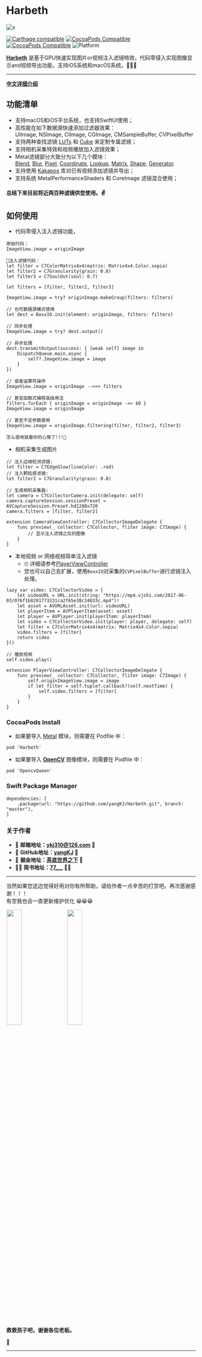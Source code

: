# Harbeth

![x](https://raw.githubusercontent.com/yangKJ/Harbeth/master/Screenshot/launch.jpeg)

[![Carthage compatible](https://img.shields.io/badge/Carthage-compatible-brightgreen.svg?style=flat&colorA=28a745&&colorB=4E4E4E)](https://github.com/yangKJ/Harbeth)
[![CocoaPods Compatible](https://img.shields.io/cocoapods/v/Harbeth.svg?style=flat&label=Harbeth&colorA=28a745&&colorB=4E4E4E)](https://cocoapods.org/pods/Harbeth)
[![CocoaPods Compatible](https://img.shields.io/cocoapods/v/OpencvQueen.svg?style=flat&label=OpenCV&colorA=28a745&&colorB=4E4E4E)](https://cocoapods.org/pods/OpencvQueen)
![Platform](https://img.shields.io/badge/Platforms-iOS%20%7C%20macOS%20%7C%20watchOS-4E4E4E.svg?colorA=28a745)
 
[**Harbeth**](https://github.com/yangKJ/Harbeth) 是基于GPU快速实现图片or视频注入滤镜特效，代码零侵入实现图像显示and视频导出功能，支持iOS系统和macOS系统。👒👒👒

-------

[**中文详细介绍**](https://juejin.cn/post/7066964198596542471)

## 功能清单
- 支持macOS和iOS平台系统，也支持SwiftUI使用；
- 高性能在如下数据源快速添加过滤器效果：  
  UIImage, NSImage, CIImage, CGImage, CMSampleBuffer, CVPixelBuffer
- 支持两种查找滤镜 [LUTs](https://github.com/yangKJ/Harbeth/tree/master/Sources/Compute/Lookup/C7LookupTable.swift) 和 [Cube](https://github.com/yangKJ/Harbeth/tree/master/Sources/CoreImage/CIColorCube.swift) 来定制专属滤镜；
- 支持相机采集特效和视频播放加入滤镜效果；
- Metal滤镜部分大致分为以下几个模块：  
  [Blend](https://github.com/yangKJ/Harbeth/tree/master/Sources/Compute/Blend), [Blur](https://github.com/yangKJ/Harbeth/tree/master/Sources/Compute/Blur), [Pixel](https://github.com/yangKJ/Harbeth/tree/master/Sources/Compute/Pixel), [Coordinate](https://github.com/yangKJ/Harbeth/tree/master/Sources/Compute/Coordinate), [Lookup](https://github.com/yangKJ/Harbeth/tree/master/Sources/Compute/Lookup), [Matrix](https://github.com/yangKJ/Harbeth/tree/master/Sources/Compute/Matrix), [Shape](https://github.com/yangKJ/Harbeth/tree/master/Sources/Compute/Shape), [Generator](https://github.com/yangKJ/Harbeth/tree/master/Sources/Compute/Generator).
- 支持使用 [Kakapos](https://github.com/yangKJ/Kakapos) 库对已有视频添加滤镜并导出；
- 支持系统 MetalPerformanceShaders 和 CoreImage 滤镜混合使用；

#### **总结下来目前将近两百种滤镜供您使用。✌️**

## 如何使用
- 代码零侵入注入滤镜功能，

```
原始代码：
ImageView.image = originImage

🎷注入滤镜代码：
let filter = C7ColorMatrix4x4(matrix: Matrix4x4.Color.sepia)
let filter2 = C7Granularity(grain: 0.8)
let filter3 = C7SoulOut(soul: 0.7)

let filters = [filter, filter2, filter3]

ImageView.image = try? originImage.makeGroup(filters: filters)

// 也可数据源模式使用
let dest = BoxxIO.init(element: originImage, filters: filters)

// 同步处理
ImageView.image = try? dest.output()

// 异步处理
dest.transmitOutput(success: { [weak self] image in
    DispatchQueue.main.async {
        self?.ImageView.image = image
    }
})

// 或者运算符操作
ImageView.image = originImage -->>> filters

// 甚至函数式编程高级用法
filters.forEach { originImage = originImage ->> $0 }
ImageView.image = originImage

// 甚至不定参数使用
ImageView.image = originImage.filtering(filter, filter2, filter3)

怎么使用就看你的心情了!!!🫤
```

- 相机采集生成图片

```
// 注入边缘检测滤镜:
let filter = C7EdgeGlow(lineColor: .red)
// 注入颗粒感滤镜:
let filter2 = C7Granularity(grain: 0.8)

// 生成相机采集器:
let camera = C7CollectorCamera.init(delegate: self)
camera.captureSession.sessionPreset = AVCaptureSession.Preset.hd1280x720
camera.filters = [filter, filter2]

extension CameraViewController: C7CollectorImageDelegate {
    func preview(_ collector: C7Collector, fliter image: C7Image) {
        // 显示注入滤镜之后的图像
    }
}
```

- 本地视频 or 网络视频简单注入滤镜
  - 🙄 详细请参考[PlayerViewController](https://github.com/yangKJ/Harbeth/blob/master/MetalDemo/Modules/PlayerViewController.swift)
  - 您也可以自己去扩展，使用`BoxxIO`对采集的`CVPixelBuffer`进行滤镜注入处理。

```
lazy var video: C7CollectorVideo = {
    let videoURL = URL.init(string: "https://mp4.vjshi.com/2017-06-03/076f1b8201773231ca2f65e38c34033c.mp4")!
    let asset = AVURLAsset.init(url: videoURL)
    let playerItem = AVPlayerItem(asset: asset)
    let player = AVPlayer.init(playerItem: playerItem)
    let video = C7CollectorVideo.init(player: player, delegate: self)
    let filter = C7ColorMatrix4x4(matrix: Matrix4x4.Color.sepia)
    video.filters = [filter]
    return video
}()

// 播放视频
self.video.play()

extension PlayerViewController: C7CollectorImageDelegate {
    func preview(_ collector: C7Collector, fliter image: C7Image) {
        self.originImageView.image = image
        if let filter = self.tuple?.callback?(self.nextTime) {
            self.video.filters = [filter]
        }
    }
}
```

### CocoaPods Install

- 如果要导入 [Metal](https://github.com/yangKJ/Harbeth) 模块，则需要在 Podfile 中：

```
pod 'Harbeth'
```

- 如果要导入 [**OpenCV**](https://github.com/yangKJ/OpencvQueen) 图像模块，则需要在 Podfile 中：

```
pod 'OpencvQueen'
```

### Swift Package Manager

```
dependencies: [
    .package(url: "https://github.com/yangKJ/Harbeth.git", branch: "master"),
]
```

### 关于作者
- 🎷 **邮箱地址：[ykj310@126.com](ykj310@126.com) 🎷**
- 🎸 **GitHub地址：[yangKJ](https://github.com/yangKJ) 🎸**
- 🎺 **掘金地址：[茶底世界之下](https://juejin.cn/user/1987535102554472/posts) 🎺**
- 🚴🏻 **简书地址：[77___](https://www.jianshu.com/u/c84c00476ab6) 🚴🏻**

----

当然如果您这边觉得好用对你有所帮助，请给作者一点辛苦的打赏吧。再次感谢感谢！！！  
有空我也会一直更新维护优化 😁😁😁

<p align="left">
<img src="https://raw.githubusercontent.com/yangKJ/Harbeth/master/Screenshot/WechatIMG1.jpg" width=28% hspace="1px">
<img src="https://raw.githubusercontent.com/yangKJ/Harbeth/master/Screenshot/WechatIMG2.jpg" width=28% hspace="15px">
</p>

**救救孩子吧，谢谢各位老板。**

🥺

-----
